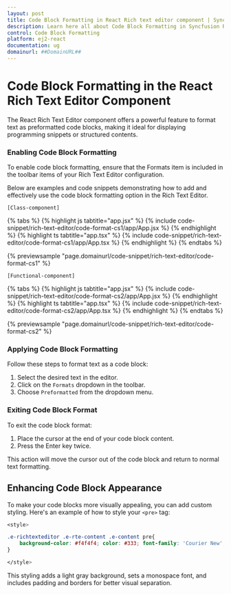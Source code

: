 ```yaml
---
layout: post
title: Code Block Formatting in React Rich text editor component | Syncfusion
description: Learn here all about Code Block Formatting in Syncfusion React Rich text editor component of Syncfusion Essential JS 2 and more.
control: Code Block Formatting
platform: ej2-react
documentation: ug
domainurl: ##DomainURL##
---
```


# Code Block Formatting in the React Rich Text Editor Component

The React Rich Text Editor component offers a powerful feature to format text as preformatted code blocks, making it ideal for displaying programming snippets or structured contents.

### Enabling Code Block Formatting

To enable code block formatting, ensure that the Formats item is included in the toolbar items of your Rich Text Editor configuration.

Below are examples and code snippets demonstrating how to add and effectively use the code block formatting option in the Rich Text Editor.

`[Class-component]`

{% tabs %}
{% highlight js tabtitle="app.jsx" %}
{% include code-snippet/rich-text-editor/code-format-cs1/app/App.jsx %}
{% endhighlight %}
{% highlight ts tabtitle="app.tsx" %}
{% include code-snippet/rich-text-editor/code-format-cs1/app/App.tsx %}
{% endhighlight %}
{% endtabs %}

{% previewsample "page.domainurl/code-snippet/rich-text-editor/code-format-cs1" %}

`[Functional-component]`

{% tabs %}
{% highlight js tabtitle="app.jsx" %}
{% include code-snippet/rich-text-editor/code-format-cs2/app/App.jsx %}
{% endhighlight %}
{% highlight ts tabtitle="app.tsx" %}
{% include code-snippet/rich-text-editor/code-format-cs2/app/App.tsx %}
{% endhighlight %}
{% endtabs %}

{% previewsample "page.domainurl/code-snippet/rich-text-editor/code-format-cs2" %}

### Applying Code Block Formatting

Follow these steps to format text as a code block:

1. Select the desired text in the editor.
2. Click on the `Formats` dropdown in the toolbar.
3. Choose `Preformatted` from the dropdown menu.

### Exiting Code Block Format

To exit the code block format:

1. Place the cursor at the end of your code block content.
2. Press the Enter key twice.

This action will move the cursor out of the code block and return to normal text formatting.

## Enhancing Code Block Appearance

To make your code blocks more visually appealing, you can add custom styling. Here's an example of how to style your `<pre>` tag:

```css
<style>

.e-richtexteditor .e-rte-content .e-content pre{
    background-color: #f4f4f4; color: #333; font-family: 'Courier New', Courier, monospace; font-size: 14px; padding: 15px; border-radius: 5px; border: 1px solid #ccc; overflow-x: auto; white-space: pre-wrap; word-wrap: break-word;
}

</style>

```

This styling adds a light gray background, sets a monospace font, and includes padding and borders for better visual separation.